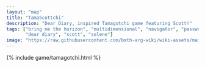 ```yaml
---
layout: "map"
title: "TamaScottchi"
description: "Dear Diary, inspired Tamagotchi game featuring Scott!"
tags: ["bring me the horizon", "multidimensional", "navigator", "password", "m8", "bmth", 
       "dear diary", "scott", "selene"]
image: "https://raw.githubusercontent.com/bmth-arg-wiki/wiki-assets/main/files/selenes_map/map1.jpg" #TODO
---
```


{% include game/tamagotchi.html %}